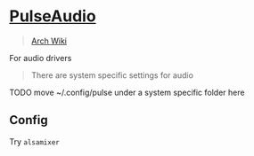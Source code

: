 # [PulseAudio](https://www.freedesktop.org/wiki/Software/PulseAudio/)

> [Arch Wiki](https://wiki.archlinux.org/index.php/PulseAudio)

For audio drivers

> There are system specific settings for audio

TODO move ~/.config/pulse under a system specific folder here

## Config

Try `alsamixer`
